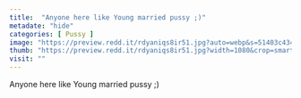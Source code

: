 ```yaml
---
title:  "Anyone here like Young married pussy ;)"
metadate: "hide"
categories: [ Pussy ]
image: "https://preview.redd.it/rdyaniqs8ir51.jpg?auto=webp&s=51403c43438ff799849e57707f10367942ba9618"
thumb: "https://preview.redd.it/rdyaniqs8ir51.jpg?width=1080&crop=smart&auto=webp&s=408f2acf5568b01edbf3943079375ac9b2581487"
visit: ""
---
```

Anyone here like Young married pussy ;)
